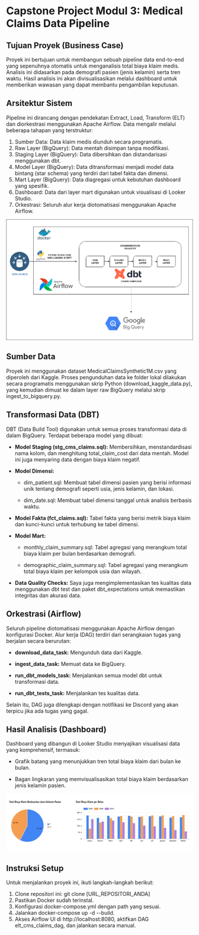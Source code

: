 # Capstone Project Modul 3: Medical Claims Data Pipeline

## Tujuan Proyek (Business Case)

Proyek ini bertujuan untuk membangun sebuah pipeline data end-to-end yang sepenuhnya otomatis untuk menganalisis total biaya klaim medis. Analisis ini didasarkan pada demografi pasien (jenis kelamin) serta tren waktu. Hasil analisis ini akan divisualisasikan melalui dashboard untuk memberikan wawasan yang dapat membantu pengambilan keputusan.

## Arsitektur Sistem

Pipeline ini dirancang dengan pendekatan Extract, Load, Transform (ELT) dan diorkestrasi menggunakan Apache Airflow. Data mengalir melalui beberapa tahapan yang terstruktur:

1. Sumber Data: Data klaim medis diunduh secara programatis.
2. Raw Layer (BigQuery): Data mentah disimpan tanpa modifikasi.
3. Staging Layer (BigQuery): Data dibersihkan dan distandarisasi menggunakan dbt.
4. Model Layer (BigQuery): Data ditransformasi menjadi model data bintang (star schema) yang terdiri dari tabel fakta dan dimensi.
5. Mart Layer (BigQuery): Data diagregasi untuk kebutuhan dashboard yang spesifik.
6. Dashboard: Data dari layer mart digunakan untuk visualisasi di Looker Studio.
7. Orkestrasi: Seluruh alur kerja diotomatisasi menggunakan Apache Airflow.

![arsitektur](images/Arsitektur.png)

## Sumber Data

Proyek ini menggunakan dataset MedicalClaimsSynthetic1M.csv yang diperoleh dari Kaggle. Proses pengunduhan data ke folder lokal dilakukan secara programatis menggunakan skrip Python (download_kaggle_data.py), yang kemudian dimuat ke dalam layer raw BigQuery melalui skrip ingest_to_bigquery.py.

## Transformasi Data (DBT)

DBT (Data Build Tool) digunakan untuk semua proses transformasi data di dalam BigQuery. Terdapat beberapa model yang dibuat:

* **Model Staging (stg_cms_claims.sql):** Membersihkan, menstandardisasi nama kolom, dan menghitung total_claim_cost dari data mentah. Model ini juga menyaring data dengan biaya klaim negatif.

* **Model Dimensi:**

    * dim_patient.sql: Membuat tabel dimensi pasien yang berisi informasi unik tentang demografi seperti usia, jenis kelamin, dan lokasi.

    * dim_date.sql: Membuat tabel dimensi tanggal untuk analisis berbasis waktu.

* **Model Fakta (fct_claims.sql):** Tabel fakta yang berisi metrik biaya klaim dan kunci-kunci untuk terhubung ke tabel dimensi.

* **Model Mart:**

    * monthly_claim_summary.sql: Tabel agregasi yang merangkum total biaya klaim per bulan berdasarkan demografi.

    * demographic_claim_summary.sql: Tabel agregasi yang merangkum total biaya klaim per kelompok usia dan wilayah.

* **Data Quality Checks:** Saya juga mengimplementasikan tes kualitas data menggunakan dbt test dan paket dbt_expectations untuk memastikan integritas dan akurasi data.

## Orkestrasi (Airflow)

Seluruh pipeline diotomatisasi menggunakan Apache Airflow dengan konfigurasi Docker. Alur kerja (DAG) terdiri dari serangkaian tugas yang berjalan secara berurutan:

* **download_data_task:** Mengunduh data dari Kaggle.

* **ingest_data_task:** Memuat data ke BigQuery.

* **run_dbt_models_task:** Menjalankan semua model dbt untuk transformasi data.

* **run_dbt_tests_task:** Menjalankan tes kualitas data.

Selain itu, DAG juga dilengkapi dengan notifikasi ke Discord yang akan terpicu jika ada tugas yang gagal.

## Hasil Analisis (Dashboard)

Dashboard yang dibangun di Looker Studio menyajikan visualisasi data yang komprehensif, termasuk:

* Grafik batang yang menunjukkan tren total biaya klaim dari bulan ke bulan.

* Bagan lingkaran yang memvisualisasikan total biaya klaim berdasarkan jenis kelamin pasien.

![dashboard](images/Dashboard.jpg)


## Instruksi Setup
Untuk menjalankan proyek ini, ikuti langkah-langkah berikut:

1. Clone repositori ini: git clone [URL_REPOSITORI_ANDA]
2. Pastikan Docker sudah terinstal.
3. Konfigurasi docker-compose.yml dengan path yang sesuai.
4. Jalankan docker-compose up -d --build.
5. Akses Airflow UI di http://localhost:8080, aktifkan DAG elt_cms_claims_dag, dan jalankan secara manual.